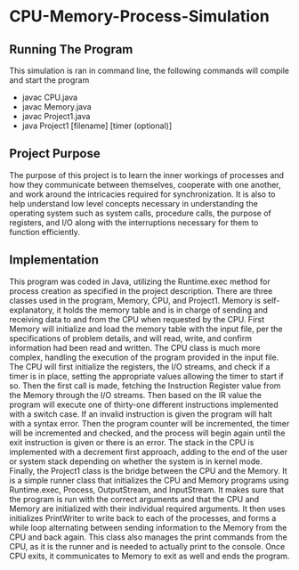 # CPU-Memory-Process-Simulation

## Running The Program

This simulation is ran in command line, the following commands will compile and start the program
* javac CPU.java
* javac Memory.java
* javac Project1.java
* java Project1 [filename] [timer (optional)]

## Project Purpose
  The purpose of this project is to learn the inner workings of processes and how they communicate between themselves, cooperate with one another, and work around the intricacies required for synchronization. It is also to help understand low level concepts necessary in understanding the operating system such as system calls, procedure calls, the purpose of registers, and I/O along with the interruptions necessary for them to function efficiently.

 ## Implementation
  This program was coded in Java, utilizing the Runtime.exec method for process creation as specified in the project description. There are three classes used in the program, Memory, CPU, and Project1. Memory is self-explanatory, it holds the memory table and is in charge of sending and receiving data to and from the CPU when requested by the CPU. First Memory will initialize and load the memory table with the input file, per the specifications of problem details, and will read, write, and confirm information had been read and written. The CPU class is much more complex, handling the execution of the program provided in the input file. The CPU will first initialize the registers, the I/O streams, and check if a timer is in place, setting the appropriate values allowing the timer to start if so. Then the first call is made, fetching the Instruction Register value from the Memory through the I/O streams. Then based on the IR value the program will execute one of thirty-one different instructions implemented with a switch case. If an invalid instruction is given the program will halt with a syntax error. Then the program counter will be incremented, the timer will be incremented and checked, and the process will begin again until the exit instruction is given or there is an error. The stack in the CPU is implemented with a decrement first approach, adding to the end of the user or system stack depending on whether the system is in kernel mode.  Finally, the Project1 class is the bridge between the CPU and the Memory. It is a simple runner class that initializes the CPU and Memory programs using Runtime.exec, Process, OutputStream, and InputStream. It makes sure that the program is run with the correct arguments and that the CPU and Memory are initialized with their individual required arguments. It then uses initializes PrintWriter to write back to each of the processes, and forms a while loop alternating between sending information to the Memory from the CPU and back again. This class also manages the print commands from the CPU, as it is the runner and is needed to actually print to the console. Once CPU exits, it communicates to Memory to exit as well and ends the program.
